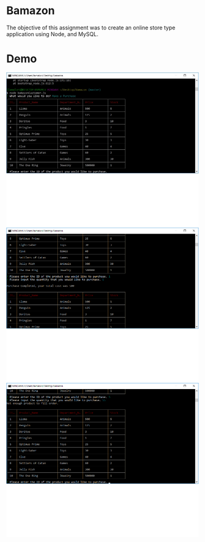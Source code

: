 # Bamazon
The objective of this assignment was to create an online store type application using Node, and MySQL.

# Demo

<img src="images/Demo1.jpg" alt="demo">

<img src="images/demo2.jpg" alt="demo">

<img src="images/demo3.jpg" alt="demo">
